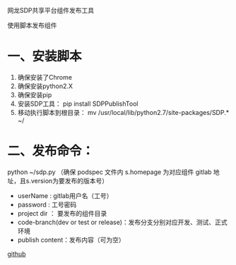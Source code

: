 网龙SDP共享平台组件发布工具

使用脚本发布组件

# 一、安装脚本

1. 确保安装了Chrome
2. 确保安装python2.X
3. 确保安装pip
4. 安装SDP工具： pip install SDPPublishTool
5. 移动执行脚本到根目录： mv  /usr/local/lib/python2.7/site-packages/SDP.*  ~/

# 二、发布命令：

python ~/sdp.py
（确保 podspec 文件内 s.homepage 为对应组件 gitlab 地址，且s.version为要发布的版本号）

- userName : gitlab用户名（工号）
- password : 工号密码
- project dir ： 要发布的组件目录
- code-branch(dev or test or release)：发布分支分别对应开发、测试、正式环境
- publish content：发布内容（可为空）



[github](https://github.com/ZouMac/SDPPublishTool)